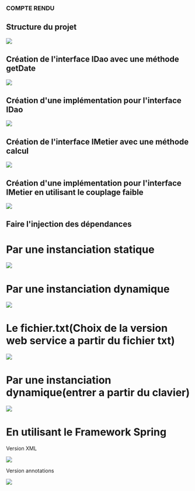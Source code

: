 <h3>COMPTE RENDU</h3>
<h2>Structure du projet</h2>
<img src="Captures/Capture-1.png">
<h2>Création de l'interface IDao avec une méthode getDate</h2>
<img src="Captures/Capture-2.png">
<h2>Création d'une implémentation pour l'interface IDao</h2>
<img src="Captures/Capture-3.png">
<h2>Création de l'interface IMetier avec une méthode calcul</h2>
<img src="Captures/Capture-4.png">
<h2>Création d'une implémentation pour l'interface IMetier en utilisant le couplage faible</h2>
<img src="Captures/Capture-5.png">
<h2>Faire l'injection des dépendances</h2>
<h1>Par une instanciation statique</h1>
<img src="Captures/Capture-6.png">
<h1>Par une instanciation dynamique</h1>
<img src="Captures/Capture-7.png">
<h1>Le fichier.txt(Choix de la version web service a partir du fichier txt)</h1>
<img src="Captures/Capture-8.png">
<h1>Par une instanciation dynamique(entrer a partir du clavier)</h1>
<img src="Captures/Capture-9.png">
<h1> En utilisant le Framework Spring</h1>
<p>Version XML</p>
<img src="Captures/Capture-10.png">
<p> Version annotations</p>
<img src="Captures/Capture-11.png">